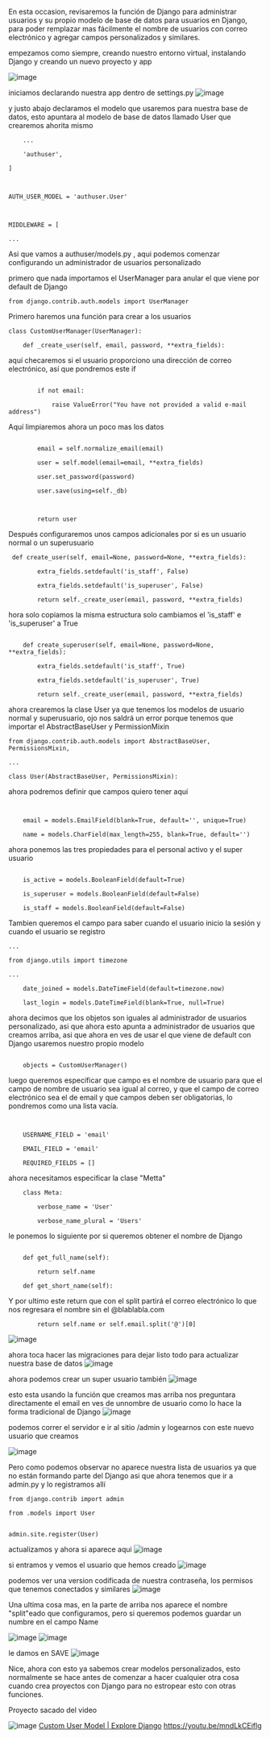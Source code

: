 En  esta occasion, revisaremos la función de Django para administrar usuarios y su propio modelo de base de datos para usuarios  en Django, para poder remplazar mas fácilmente el nombre de usuarios con correo electrónico y agregar campos personalizados y similares.

empezamos como siempre, creando nuestro entorno virtual, instalando Django y creando un nuevo proyecto y app

![image](IMG%20README/Pasted%20image%2020220725130537.png)


iniciamos declarando nuestra app dentro de settings.py 
![image](IMG%20README/Pasted%20image%2020220725132926.png)

y justo abajo declaramos el modelo que usaremos para nuestra base de datos, esto apuntara al modelo de base de datos llamado User que crearemos ahorita mismo

```
	...
	
    'authuser',

]

  

AUTH_USER_MODEL = 'authuser.User'

  

MIDDLEWARE = [

...
```

Asi que vamos a authuser/models.py , aqui podemos comenzar configurando un administrador de usuarios personalizado

primero que nada importamos el UserManager para anular el que viene por default de Django

``from django.contrib.auth.models import UserManager``

Primero haremos una función para crear a los usuarios
```
class CustomUserManager(UserManager):

    def _create_user(self, email, password, **extra_fields):
```

aquí checaremos si el usuario proporciono una dirección de correo electrónico, así que pondremos este if
```

        if not email:

            raise ValueError("You have not provided a valid e-mail address")

```

Aquí limpiaremos ahora un poco mas los datos
```

        email = self.normalize_email(email)

        user = self.model(email=email, **extra_fields)

        user.set_password(password)

        user.save(using=self._db)

  

        return user
```

Después configuraremos unos campos adicionales por si es un usuario normal o un superusuario
```
 def create_user(self, email=None, password=None, **extra_fields):

        extra_fields.setdefault('is_staff', False)

        extra_fields.setdefault('is_superuser', False)

        return self._create_user(email, password, **extra_fields)
```

hora solo copiamos la misma estructura solo cambiamos el 'is_staff' e 'is_superuser' a True
```

    def create_superuser(self, email=None, password=None, **extra_fields):

        extra_fields.setdefault('is_staff', True)

        extra_fields.setdefault('is_superuser', True)

        return self._create_user(email, password, **extra_fields)
```

ahora crearemos la clase User ya que tenemos los modelos de usuario normal y superusuario, ojo nos saldrá un error porque tenemos que importar el AbstractBaseUser y PermissionMixin
```
from django.contrib.auth.models import AbstractBaseUser, PermissionsMixin,

...

class User(AbstractBaseUser, PermissionsMixin):
````
ahora podremos definir que campos quiero tener aquí
```


    email = models.EmailField(blank=True, default='', unique=True)

    name = models.CharField(max_length=255, blank=True, default='')

```

ahora ponemos las tres propiedades para el personal activo y el super usuario
```

    is_active = models.BooleanField(default=True)

    is_superuser = models.BooleanField(default=False)

    is_staff = models.BooleanField(default=False)
```

Tambien queremos el campo para saber cuando el usuario inicio la sesión y cuando el usuario se registro
```
...

from django.utils import timezone

...

    date_joined = models.DateTimeField(default=timezone.now)

    last_login = models.DateTimeField(blank=True, null=True)

```

ahora decimos que los objetos son iguales al administrador de usuarios personalizado, asi que ahora  esto apunta a administrador de usuarios que creamos arriba, asi que ahora en ves de usar el que viene de default con Django usaremos nuestro propio modelo
```

    objects = CustomUserManager()
```
luego queremos especificar que campo es el nombre de usuario para que el campo de nombre de usuario sea igual al correo, y que el campo de correo electrónico sea el de email y que campos deben ser obligatorias, lo pondremos como una lista vacía.
```
  

    USERNAME_FIELD = 'email'

    EMAIL_FIELD = 'email'

    REQUIRED_FIELDS = []
```

ahora necesitamos especificar la clase "Metta"
```
    class Meta:

        verbose_name = 'User'

        verbose_name_plural = 'Users'
```
le ponemos lo siguiente por si queremos obtener el nombre de Django
```

    def get_full_name(self):

        return self.name

    def get_short_name(self):
```
Y por ultimo este return que con el split partirá el correo electrónico lo que nos regresara el nombre sin el @blablabla.com
```
        return self.name or self.email.split('@')[0]
```

![image](IMG%20README/Pasted%20image%2020220725163625.png)

ahora toca hacer las migraciones para dejar listo todo para actualizar nuestra base de datos
![image](IMG%20README/Pasted%20image%2020220725145122.png)

ahora podemos crear un super usuario también
![image](IMG%20README/Pasted%20image%2020220725154150.png)

esto esta usando la función que creamos mas arriba nos preguntara directamente el email en ves de unnombre de usuario como lo hace la forma tradicional de Django
![image](IMG%20README/Pasted%20image%2020220725154223.png)

podemos correr el servidor e ir al sitio /admin y logearnos con este nuevo usuario que creamos

![image](IMG%20README/Pasted%20image%2020220725154410.png)

Pero como podemos observar no aparece nuestra lista de usuarios ya que no están formando parte del Django asi que ahora tenemos que ir a admin.py y lo registramos allí
```
from django.contrib import admin

from .models import User
  

admin.site.register(User)
```

actualizamos y ahora si aparece aqui
![image](IMG%20README/Pasted%20image%2020220725164455.png)

si entramos y vemos el usuario que hemos creado
![image](IMG%20README/Pasted%20image%2020220725164521.png)

podemos ver una version codificada de nuestra contraseña, los permisos que tenemos conectados y similares
![image](IMG%20README/Pasted%20image%2020220725164614.png)

Una ultima cosa mas, en la parte de arriba nos aparece el nombre "split"eado que configuramos, pero si queremos podemos guardar un numbre en el campo Name

![image](IMG%20README/Pasted%20image%2020220725164744.png)
![image](IMG%20README/Pasted%20image%2020220725164918.png)

le damos en SAVE
![image](IMG%20README/Pasted%20image%2020220725164934.png)

Nice, ahora con esto ya sabemos crear modelos personalizados, esto normalmente  se hace antes de comenzar  a hacer cualquier otra cosa cuando crea proyectos con Django para no estropear esto con otras funciones.

Proyecto sacado del video

![image](IMG%20README/Pasted%20image%2020220725165710.png)
[Custom User Model | Explore Django](https://youtu.be/mndLkCEiflg)
https://youtu.be/mndLkCEiflg
